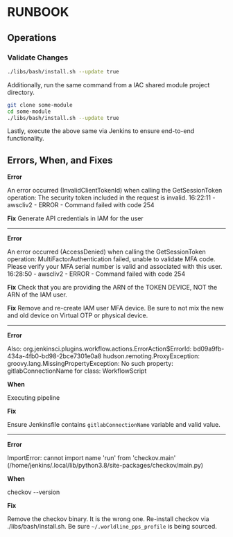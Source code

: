 # RUNBOOK

## Operations

### Validate Changes

```sh
./libs/bash/install.sh --update true
```

Additionally, run the same command from a IAC shared module project directory.

```sh
git clone some-module
cd some-module
./libs/bash/install.sh --update true
```

Lastly, execute the above same via Jenkins to ensure end-to-end functionality.

## Errors, When, and Fixes

**Error**

An error occurred (InvalidClientTokenId) when calling the GetSessionToken operation: The security token included in the request is invalid.
16:22:11 - awscliv2 - ERROR - Command failed with code 254

**Fix** Generate API credentials in IAM for the user

-----

**Error**

An error occurred (AccessDenied) when calling the GetSessionToken operation: MultiFactorAuthentication failed, unable to validate MFA code.  Please verify your MFA serial number is valid and associated with this user.
16:28:50 - awscliv2 - ERROR - Command failed with code 254

**Fix** Check that you are providing the ARN of the TOKEN DEVICE, NOT the ARN of the IAM user.

**Fix** Remove and re-create IAM user MFA device. Be sure to not mix the new and old device on Virtual OTP or physical device.

-----

**Error**

Also:   org.jenkinsci.plugins.workflow.actions.ErrorAction$ErrorId: bd09a9fb-434a-4fb0-bd98-2bce7301e0a8
hudson.remoting.ProxyException: groovy.lang.MissingPropertyException: No such property: gitlabConnectionName for class: WorkflowScript

**When**

Executing pipeline

**Fix**

Ensure Jenkinsfile contains `gitlabConnectionName` variable and valid value.

-----

**Error**

ImportError: cannot import name 'run' from 'checkov.main' (/home/jenkins/.local/lib/python3.8/site-packages/checkov/main.py)

**When**

checkov --version

**Fix**

Remove the checkov binary. It is the wrong one. Re-install checkov via ./libs/bash/install.sh. Be sure `~/.worldline_pps_profile` is being sourced.
